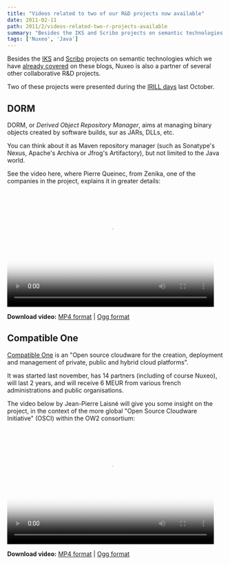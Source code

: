 ```yaml
---
title: "Videos related to two of our R&D projects now available"
date: 2011-02-11
path: 2011/2/videos-related-two-r-projects-available
summary: "Besides the IKS and Scribo projects on semantic technologies which we have already covered on these blogs, Nuxeo is also a partner of several other collaborative R&amp;D projects."
tags: ['Nuxeo', 'Java']
---
```


Besides the <a href="http://iks-project.eu/">IKS</a> and <a href="http://www.scribo.ws/">Scribo</a> projects on semantic technologies which we have <a href="http://blogs.nuxeo.com/fermigier/2010/11/the-slides-decks-for-my-presentation-at-nuxeo-world-are-online.html">already covered</a> on these blogs, Nuxeo is also a partner of several other collaborative R&amp;D projects.

Two of these projects were presented during the <a href="http://www.irill.org/blog/events/irill-days-2010/videos">IRILL days</a> last October. 

<!-- more -->

<h2>DORM</h2>

DORM, or <em>Derived Object Repository Manager</em>, aims at managing binary objects created by software builds, sur as JARs, DLLs, etc.

You can think about it as Maven repository manager (such as Sonatype's Nexus, Apache's Archiva or Jfrog's Artifactory), but not limited to the Java world.

See the video here, where Pierre Queinec, from Zenika, one of the companies in the project, explains it in greater details:

<video controls="controls" poster="http://www.irill.org/videosIRILL/ID2010_QUEINNEC-1-1.jpg" width="480" height="270">
<source src="http://www.irill.org/videosIRILL/ID2010_QUEINNEC.mp4" type="video/mp4">
<source src="http://www.irill.org/videosIRILL/ID2010_QUEINNEC.ogv" type="video/ogg">
<object type="application/x-shockwave-flash" data="flowplayer-3.2.5.swf" width="480" height="270">
<param name="movie" value="flowplayer-3.2.5.swf">
<param name="allowFullScreen" value="true">
<param name="wmode" value="transparent">
<param name="flashVars" value="config={'playlist':['/videosIRILL/ID2010_QUEINNEC-1-1.jpg',{'url':'/videosIRILL/ID2010_QUEINNEC.mp4','autoPlay':false}]}">
<img alt="QUEINNEC" src="http://www.irill.org/videosIRILL/ID2010_QUEINNEC-1-1.jpg" width="480" height="270" title="No video playback capabilities, please download the video below" />
</object>
</video>

<strong>Download video:</strong> <a href="http://www.irill.org/videosIRILL/ID2010_QUEINNEC.mp4">MP4 format</a> | <a href="http://www.irill.org/videosIRILL/ID2010_QUEINNEC.ogv">Ogg format</a>

<h2>Compatible One</h2>

<a href="http://compatibleone.org/bin/view/Main/">Compatible One</a> is an "Open source cloudware for the creation, deployment and management of private, public and hybrid cloud platforms".

It was started last november, has 14 partners (including of course Nuxeo), will last 2 years, and will receive 6 MEUR from various french administrations and public organisations.

The video below by Jean-Pierre Laisné will give you some insight on the project, in the context of the more global "Open Source Cloudware Initiative" (OSCI) within the OW2 consortium:

<video controls="controls" poster="http://www.irill.org/videosIRILL/ID2010_LAISNE-1-1.jpg" width="480" height="270">
<source src="http://www.irill.org/videosIRILL/ID2010_LAISNE.mp4" type="video/mp4">
<source src="http://www.irill.org/videosIRILL/ID2010_LAISNE.ogv" type="video/ogg">
<object type="application/x-shockwave-flash" data="flowplayer-3.2.5.swf" width="480" height="270">
<param name="movie" value="flowplayer-3.2.5.swf">
<param name="allowFullScreen" value="true">
<param name="wmode" value="transparent">
<param name="flashVars" value="config={'playlist':['/videosIRILL/ID2010_LAISNE-1-1.jpg',{'url':'/videosIRILL/ID2010_LAISNE.mp4','autoPlay':false}]}">
<img alt="LAISNE" src="http://www.irill.org/videosIRILL/ID2010_LAISNE-1-1.jpg" width="640" height="360" title="No video playback capabilities, please download the video below" />
</object>
</video>

<strong>Download video:</strong> <a href="http://www.irill.org/videosIRILL/ID2010_LAISNE.mp4">MP4 format</a> | <a href="http://www.irill.org/videosIRILL/ID2010_LAISNE.ogv">Ogg format</a>


